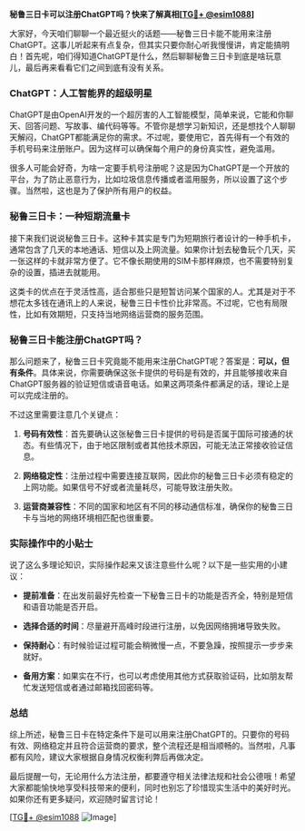 **秘鲁三日卡可以注册ChatGPT吗？快来了解真相[[TG💪+ @esim1088](https://t.me/s/esim1088)]**

大家好，今天咱们聊聊一个最近挺火的话题——秘鲁三日卡能不能用来注册ChatGPT。这事儿听起来有点复杂，但其实只要你耐心听我慢慢讲，肯定能搞明白！首先呢，咱们得知道ChatGPT是什么，然后聊聊秘鲁三日卡到底是啥玩意儿，最后再来看看它们之间到底有没有关系。

### ChatGPT：人工智能界的超级明星

ChatGPT是由OpenAI开发的一个超厉害的人工智能模型，简单来说，它能和你聊天、回答问题、写故事、编代码等等。不管你是想学习新知识，还是想找个人聊聊天解闷，ChatGPT都能满足你的需求。不过呢，要使用它，首先得有一个有效的手机号码来注册账户。因为这样可以确保每个用户的身份真实性，避免滥用。

很多人可能会好奇，为啥一定要手机号注册呢？这是因为ChatGPT是一个开放的平台，为了防止恶意行为，比如垃圾信息传播或者滥用服务，所以设置了这个步骤。当然啦，这也是为了保护所有用户的权益。

### 秘鲁三日卡：一种短期流量卡

接下来我们说说秘鲁三日卡。这种卡其实是专门为短期旅行者设计的一种手机卡，通常包含了几天的本地通话、短信以及上网流量。如果你计划去秘鲁玩个几天，买一张这样的卡就非常方便了。它不像长期使用的SIM卡那样麻烦，也不需要特别复杂的设置，插进去就能用。

这类卡的优点在于灵活性高，适合那些只是短暂访问某个国家的人。尤其是对于不想花太多钱在通讯上的人来说，秘鲁三日卡性价比非常高。不过呢，它也有局限性，比如有效期短，只支持当地网络运营商的服务范围。

### 秘鲁三日卡能注册ChatGPT吗？

那么问题来了，秘鲁三日卡究竟能不能用来注册ChatGPT呢？答案是：**可以，但有条件**。具体来说，你需要确保这张卡提供的号码是有效的，并且能够接收来自ChatGPT服务器的验证短信或语音电话。如果这两项条件都满足的话，理论上是可以完成注册的。

不过这里需要注意几个关键点：

1. **号码有效性**：首先要确认这张秘鲁三日卡提供的号码是否属于国际可接通的状态。有些情况下，由于地区限制或者其他技术原因，可能无法正常接收验证信息。
   
2. **网络稳定性**：注册过程中需要连接互联网，因此你的秘鲁三日卡必须有稳定的上网功能。如果信号不好或者流量耗尽，可能导致注册失败。

3. **运营商兼容性**：不同的国家和地区有不同的移动通信标准，确保你的秘鲁三日卡与当地的网络环境相匹配也很重要。

### 实际操作中的小贴士

说了这么多理论知识，实际操作起来又该注意些什么呢？以下是一些实用的小建议：

- **提前准备**：在出发前最好先检查一下秘鲁三日卡的功能是否齐全，特别是短信和语音功能是否开启。
  
- **选择合适的时间**：尽量避开高峰时段进行注册，以免因网络拥堵导致失败。

- **保持耐心**：有时候验证过程可能会稍微慢一点，不要急躁，按照提示一步步来就好。

- **备用方案**：如果实在不行，也可以考虑使用其他方式获取验证码，比如朋友帮忙发送短信或者通过邮箱找回密码等。

### 总结

综上所述，秘鲁三日卡在特定条件下是可以用来注册ChatGPT的。只要你的号码有效、网络稳定并且符合运营商的要求，整个流程还是相当顺畅的。当然啦，凡事都有风险，建议大家根据自身情况权衡利弊后再做决定。

最后提醒一句，无论用什么方法注册，都要遵守相关法律法规和社会公德哦！希望大家都能愉快地享受科技带来的便利，同时也别忘了珍惜现实生活中的美好时光。如果你还有更多疑问，欢迎随时留言讨论！

[[TG💪+ @esim1088](https://t.me/s/esim1088) ![Image](https://i.postimg.cc/4NQfJmqS/Snipaste-2025-05-13-00-14-12.png)]